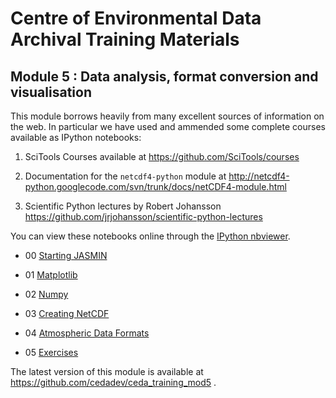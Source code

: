 # Centre of Environmental Data Archival Training Materials

## Module 5 : Data analysis, format conversion and visualisation

This module borrows heavily from many excellent sources of information on the web.  In particular we have used and ammended some complete courses available as IPython notebooks:

 1. SciTools Courses available at https://github.com/SciTools/courses

 2. Documentation for the ```netcdf4-python``` module at http://netcdf4-python.googlecode.com/svn/trunk/docs/netCDF4-module.html

 3. Scientific Python lectures by Robert Johansson https://github.com/jrjohansson/scientific-python-lectures

You can view these notebooks online through the [IPython nbviewer](http://nbviewer.ipython.org).

 - 00 [Starting JASMIN](http://nbviewer.ipython.org/github/cedadev/ceda_training_mod5/blob/master/00-Starting_JASMIN.ipynb)

 - 01 [Matplotlib](http://nbviewer.ipython.org/github/cedadev/ceda_training_mod5/blob/master/01-Matplotlib.ipynb)

 - 02 [Numpy](http://nbviewer.ipython.org/github/cedadev/ceda_training_mod5/blob/master/02-Numpy.ipynb)

 - 03 [Creating NetCDF](http://nbviewer.ipython.org/github/cedadev/ceda_training_mod5/blob/master/03-Creating_NetCDF.ipynb)

 - 04 [Atmospheric Data Formats](http://nbviewer.ipython.org/github/cedadev/ceda_training_mod5/blob/master/04-Atmospheric_Data_Formats.ipynb)

 - 05 [Exercises](http://nbviewer.ipython.org/github/cedadev/ceda_training_mod5/blob/master/05-Exercises.ipynb)

The latest version of this module is available at https://github.com/cedadev/ceda_training_mod5 .


